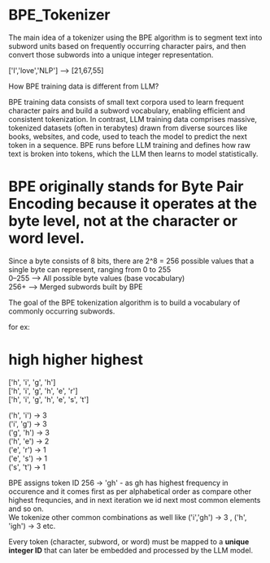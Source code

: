 # BPE_Tokenizer

The main idea of a tokenizer using the BPE algorithm is to segment text into subword units based on frequently occurring character pairs, and then convert those subwords into a unique integer representation.

['I','love','NLP'] --> [21,67,55]

How BPE training data is different from LLM?

BPE training data consists of small text corpora used to learn frequent character pairs and build a subword vocabulary, enabling efficient and consistent   tokenization. In contrast, LLM training data comprises massive, tokenized datasets (often in terabytes) drawn from diverse sources like books, websites, and code,   used to teach the model to predict the next token in a sequence. BPE runs before LLM training and defines how raw text is broken into tokens, which the LLM then   learns to model statistically.  

# BPE originally stands for Byte Pair Encoding because it operates at the byte level, not at the character or word level.

Since a byte consists of 8 bits, there are 2^8 = 256 possible values that a single byte can represent, ranging from 0 to 255  
0–255	--> All possible byte values (base vocabulary)  
256+ -->	Merged subwords built by BPE  

The goal of the BPE tokenization algorithm is to build a vocabulary of commonly occurring subwords.

for ex:  
# high higher highest  

['h', 'i', 'g', 'h']   
['h', 'i', 'g', 'h', 'e', 'r']  
['h', 'i', 'g', 'h', 'e', 's', 't']  

('h', 'i') → 3  
('i', 'g') → 3  
('g', 'h') → 3  
('h', 'e') → 2  
('e', 'r') → 1  
('e', 's') → 1  
('s', 't') → 1  


BPE assigns token ID 256 → 'gh' - as gh has highest frequency in occurence and it comes first as per alphabetical order as compare other highest frequncies, and in next iteration we id next most common elements and so on.  
We tokenize other common combinations as well like ('i','gh') -> 3 , ('h', 'igh') → 3  etc.   

Every token (character, subword, or word) must be mapped to a **unique integer ID** that can later be embedded and processed by the LLM model.




